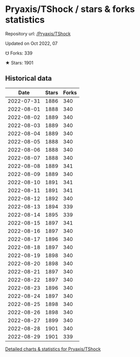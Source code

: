 # Pryaxis/TShock / stars & forks statistics

Repository url: [/Pryaxis/TShock](https://github.com/Pryaxis/TShock)

Updated on Oct 2022, 07

☋ Forks: 339

★ Stars: 1901

## Historical data
| Date | Stars | Forks |
|------|-------|-------|
| 2022-07-31 | 1886 | 340 | 
| 2022-08-01 | 1888 | 340 | 
| 2022-08-02 | 1889 | 340 | 
| 2022-08-03 | 1889 | 340 | 
| 2022-08-04 | 1889 | 340 | 
| 2022-08-05 | 1888 | 340 | 
| 2022-08-06 | 1888 | 340 | 
| 2022-08-07 | 1888 | 340 | 
| 2022-08-08 | 1889 | 341 | 
| 2022-08-09 | 1889 | 340 | 
| 2022-08-10 | 1891 | 341 | 
| 2022-08-11 | 1891 | 341 | 
| 2022-08-12 | 1892 | 340 | 
| 2022-08-13 | 1894 | 339 | 
| 2022-08-14 | 1895 | 339 | 
| 2022-08-15 | 1897 | 341 | 
| 2022-08-16 | 1897 | 340 | 
| 2022-08-17 | 1896 | 340 | 
| 2022-08-18 | 1897 | 340 | 
| 2022-08-19 | 1898 | 340 | 
| 2022-08-20 | 1898 | 340 | 
| 2022-08-21 | 1897 | 340 | 
| 2022-08-22 | 1897 | 340 | 
| 2022-08-23 | 1896 | 340 | 
| 2022-08-24 | 1897 | 340 | 
| 2022-08-25 | 1898 | 340 | 
| 2022-08-26 | 1898 | 340 | 
| 2022-08-27 | 1899 | 340 | 
| 2022-08-28 | 1901 | 340 | 
| 2022-08-29 | 1901 | 339 | 


[Detailed charts & statistics for Pryaxis/TShock](https://reviewgithub.com/rep/Pryaxis/TShock)
